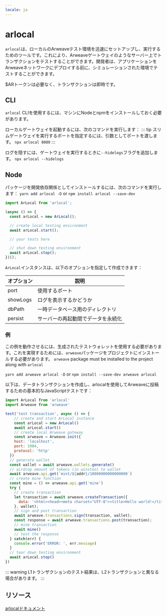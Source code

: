 ```yaml
---
locale: ja
---
```

# arlocal

`arlocal`は、ローカルのArweaveテスト環境を迅速にセットアップし、実行するためのツールです。これにより、Arweaveゲートウェイのようなサーバー上でトランザクションをテストすることができます。開発者は、アプリケーションをArweaveネットワークにデプロイする前に、シミュレーションされた環境でテストすることができます。

$ARトークンは必要なく、トランザクションは即時です。

## CLI

`arlocal` CLIを使用するには、マシンにNodeとnpmをインストールしておく必要があります。

ローカルゲートウェイを起動するには、次のコマンドを実行します：
::: tip
スリムゲートウェイを実行するポートを指定するには、引数としてポートを渡します。
`npx arlocal 8080`
:::

ログを隠すには、ゲートウェイを実行するときに`--hidelogs`フラグを追加します。
`npx arlocal --hidelogs`
## Node 
パッケージを開発依存関係としてインストールするには、次のコマンドを実行します：
`yarn add arlocal -D` or `npm install arlocal --save-dev`

```js
import ArLocal from 'arlocal';

(async () => {
  const arLocal = new ArLocal();

  // create local testing environment
  await arLocal.start();

  // your tests here

  // shut down testing environment
  await arLocal.stop();
})();
```

`ArLocal`インスタンスは、以下のオプションを指定して作成できます：

| オプション  | 説明                           |
|-------------|--------------------------------|
| port        | 使用するポート                 |
| showLogs    | ログを表示するかどうか         |
| dbPath      | 一時データベース用のディレクトリ|
| persist     | サーバーの再起動間でデータを永続化 |

### 例

この例を動作させるには、生成されたテストウォレットを使用する必要があります。これを実現するためには、`arweave`パッケージをプロジェクトにインストールする必要があります。
`arweave` package must be installed to the project along with `arlocal`

`yarn add arweave arlocal -D` or `npm install --save-dev arweave arlocal`

以下は、データトランザクションを作成し、arlocalを使用してArweaveに投稿するための基本的なJavaScriptテストです：

```js
import ArLocal from 'arlocal'
import Arweave from 'arweave'

test('test transaction', async () => {
    // create and start ArLocal instance
    const arLocal = new ArLocal()
    await arLocal.start()
    // create local Arweave gateway
    const arweave = Arweave.init({
    host: 'localhost',
    port: 1984,
    protocol: 'http'
  })
  // generate wallet
  const wallet = await arweave.wallets.generate()
  // airdrop amount of tokens (in winston) to wallet
  await arweave.api.get(`mint/${addr}/10000000000000000`)
  // create mine function
  const mine = () => arweave.api.get('mine')
  try {
    // create transaction
    let transaction = await arweave.createTransaction({
      data: '<html><head><meta charset="UTF-8"><title>Hello world!</title></head><body></body></html>'
    }, wallet);
    // sign and post transaction
    await arweave.transactions.sign(transaction, wallet);
    const response = await arweave.transactions.post(transaction);
    // mine transaction
    await mine()
    // test the response
  } catch(err) {
    console.error('ERROR: ', err.message)
  }
  // tear down testing environment
  await arLocal.stop()
})
```


::: warning
L1トランザクションのテスト結果は、L2トランザクションと異なる場合があります。
:::

## リソース
[arlocalドキュメント](https://github.com/textury/arlocal)
